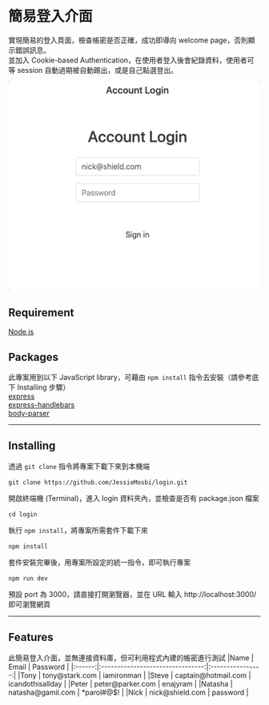 # 簡易登入介面
實現簡易的登入頁面，檢查帳密是否正確，成功即導向 welcome page，否則顯示錯誤訊息。   
並加入 Cookie-based Authentication，在使用者登入後會紀錄資料，使用者可等 session 自動過期被自動踢出，或是自己點選登出。

![scrrenshot](https://github.com/JessieMosbi/login/blob/master/screenshot.gif?raw=true)

## Requirement
[Node.js](https://nodejs.org/en/)

## Packages
此專案用到以下 JavaScript library，可藉由 `npm install` 指令去安裝（請參考底下 Installing 步驟）   
[express](https://expressjs.com/)   
[express-handlebars](https://www.npmjs.com/package/express-handlebars)   
[body-parser](https://www.npmjs.com/package/body-parser)

***

## Installing
透過 `git clone` 指令將專案下載下來到本機端
```console
git clone https://github.com/JessieMosbi/login.git
```

開啟終端機 (Terminal)，進入 login 資料夾內，並檢查是否有 package.json 檔案
```console
cd login
```

執行 `npm install`，將專案所需套件下載下來
```console
npm install
```

套件安裝完畢後，用專案所設定的統一指令，即可執行專案
```console
npm run dev
```

預設 port 為 3000，請直接打開瀏覽器，並在 URL 輸入 http://localhost:3000/ 即可瀏覽網頁

***

## Features
此簡易登入介面，並無連接資料庫，但可利用程式內建的帳密進行測試
|Name    | Email                            | Password         |
|:------:|:--------------------------------:|:----------------:|
|Tony    | tony<span>@stark.com</span>      | iamironman       |
|Steve   | captain<span>@hotmail.com</span> | icandothisallday |
|Peter   | peter<span>@parker.com</span>    | enajyram         |
|Natasha | natasha<span>@gamil.com</span>   | *parol#@$!       |
|Nick    | nick<span>@shield.com</span>     | password         |
